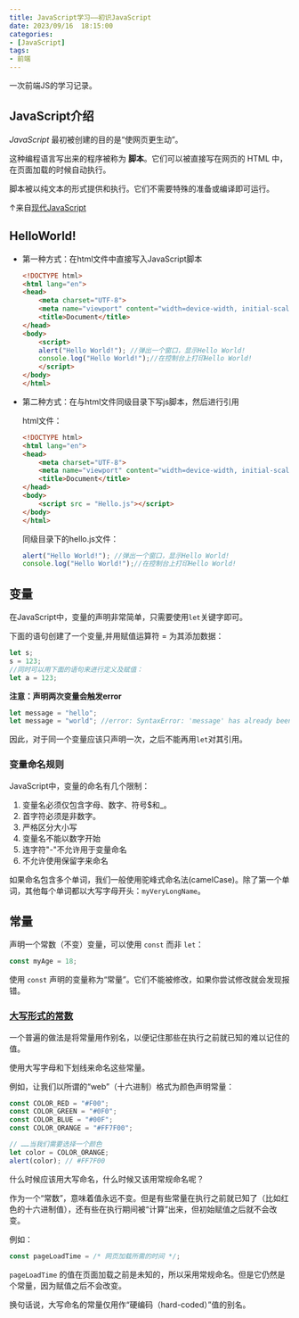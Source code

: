 ```yaml
---
title: JavaScript学习——初识JavaScript
date: 2023/09/16  18:15:00
categories:
- [JavaScript]
tags:
- 前端
---
```


一次前端JS的学习记录。

<!-- more -->

## JavaScript介绍

*JavaScript* 最初被创建的目的是“使网页更生动”。

这种编程语言写出来的程序被称为 **脚本**。它们可以被直接写在网页的 HTML 中，在页面加载的时候自动执行。

脚本被以纯文本的形式提供和执行。它们不需要特殊的准备或编译即可运行。

↑来自[现代JavaScript](https://zh.javascript.info/intro)

## HelloWorld!

- 第一种方式：在html文件中直接写入JavaScript脚本

  ```html
  <!DOCTYPE html>
  <html lang="en">
  <head>
      <meta charset="UTF-8">
      <meta name="viewport" content="width=device-width, initial-scale=1.0">
      <title>Document</title>
  </head>
  <body>
      <script>
      alert("Hello World!"); //弹出一个窗口，显示Hello World!
      console.log("Hello World!");//在控制台上打印Hello World!
      </script>
  </body>
  </html>
  
- 第二种方式：在与html文件同级目录下写js脚本，然后进行引用

  html文件：

  ```html
  <!DOCTYPE html>
  <html lang="en">
  <head>
      <meta charset="UTF-8">
      <meta name="viewport" content="width=device-width, initial-scale=1.0">
      <title>Document</title>
  </head>
  <body>
      <script src = "Hello.js"></script>
  </body>
  </html>
  ```

  同级目录下的hello.js文件：

  ```javascript
  alert("Hello World!"); //弹出一个窗口，显示Hello World!
  console.log("Hello World!");//在控制台上打印Hello World!

## 变量

在JavaScript中，变量的声明非常简单，只需要使用`let`关键字即可。

下面的语句创建了一个变量,并用赋值运算符 = 为其添加数据：

```javascript
let s;
s = 123;
//同时可以用下面的语句来进行定义及赋值：
let a = 123;
```

**注意：声明两次变量会触发error**

```javascript
let message = "hello";
let message = "world"; //error: SyntaxError: 'message' has already been declared
```

因此，对于同一个变量应该只声明一次，之后不能再用`let`对其引用。

### 变量命名规则

JavaScript中，变量的命名有几个限制：

1. 变量名必须仅包含字母、数字、符号$和_。
2. 首字符必须是非数字。
3. 严格区分大小写
4. 变量名不能以数字开始
5. 连字符"-"不允许用于变量命名
6. 不允许使用保留字来命名

如果命名包含多个单词，我们一般使用驼峰式命名法(camelCase)。除了第一个单词，其他每个单词都以大写字母开头：`myVeryLongName`。 
## 常量

声明一个常数（不变）变量，可以使用 `const` 而非 `let`：

```js
const myAge = 18;
```

使用 `const` 声明的变量称为“常量”。它们不能被修改，如果你尝试修改就会发现报错。

### [大写形式的常数](https://zh.javascript.info/variables#da-xie-xing-shi-de-chang-shu)

一个普遍的做法是将常量用作别名，以便记住那些在执行之前就已知的难以记住的值。

使用大写字母和下划线来命名这些常量。

例如，让我们以所谓的“web”（十六进制）格式为颜色声明常量：

```javascript
const COLOR_RED = "#F00";
const COLOR_GREEN = "#0F0";
const COLOR_BLUE = "#00F";
const COLOR_ORANGE = "#FF7F00";

// ……当我们需要选择一个颜色
let color = COLOR_ORANGE;
alert(color); // #FF7F00
```

什么时候应该用大写命名，什么时候又该用常规命名呢？

作为一个“常数”，意味着值永远不变。但是有些常量在执行之前就已知了（比如红色的十六进制值），还有些在执行期间被“计算”出来，但初始赋值之后就不会改变。

例如：

```javascript
const pageLoadTime = /* 网页加载所需的时间 */;
```

`pageLoadTime` 的值在页面加载之前是未知的，所以采用常规命名。但是它仍然是个常量，因为赋值之后不会改变。

换句话说，大写命名的常量仅用作“硬编码（hard-coded）”值的别名。
